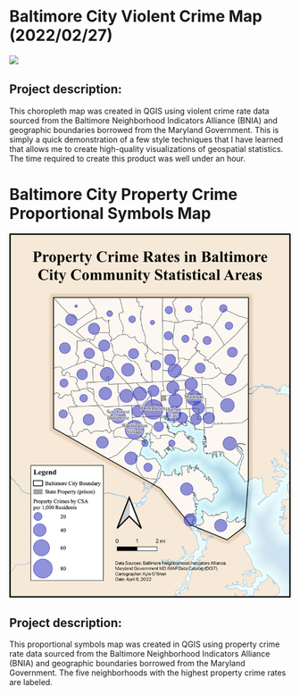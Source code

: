 # Baltimore City Violent Crime Map (2022/02/27)

<img src="Lab3ges383.svg?raw=true"/>

## Project description:
This choropleth map was created in QGIS using violent crime rate data sourced from the Baltimore Neighborhood Indicators Alliance (BNIA) and geographic boundaries borrowed from the Maryland Government. This is simply a quick demonstration of a few style techniques that I have learned that allows me to create high-quality visualizations of geospatial statistics. The time required to create this product was well under an hour. 

# Baltimore City Property Crime Proportional Symbols Map

<img src="/Project383/Project383.4/Labwk10ges383.1.png?raw=true"/>

## Project description:
This proportional symbols map was created in QGIS using property crime rate data sourced from the Baltimore Neighborhood Indicators Alliance (BNIA) and geographic boundaries borrowed from the Maryland Government. The five neighborhoods with the highest property crime rates are labeled.

